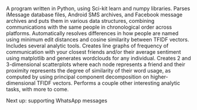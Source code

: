 A program written in Python, using Sci-kit learn and numpy libraries. 
Parses iMessage database files, Android SMS archives, and Facebook message archives and puts them in various data structures, combining communications with the same people in chronological order across platforms.
Automatically resolves differences in how people are named using minimum edit distances and cosine similarity between TFIDF vectors.
Includes several analytic tools. Creates line graphs of frequency of communication with your closest friends and/or their average sentiment using matplotlib and generates wordclouds for any individual. 
Creates 2 and 3-dimensional scatterplots where each node represents a friend and their proximity represents the degree of similarity of their word usage, as computed by using principal component decomposition on higher-dimensional TFIDF vectors.
Performs a couple other interesting analytic tasks, with more to come.

Next up: supporting WhatsApp messages